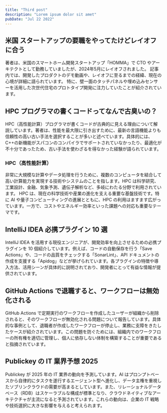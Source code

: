 ```yaml
---
title: "Third post"
description: "Lorem ipsum dolor sit amet"
pubDate: "Jul 22 2022"
---
```


## 米国 スタートアップの要職をやってたけどレイオフに合う

著者は、米国のスマートホーム開発スタートアップ「HOMMA」で CTO やアーキテクトとして勤務していましたが、2024年5月にレイオフされました。 記事内では、開発したプロダクトのデモ動画や、レイオフに至るまでの経緯、現在の心境が詳細に語られています。 特に、壁一面のタッチパネルや埋め込みセンサーを活用した次世代住宅のプロトタイプ開発に注力していたことが紹介されています。

## HPC プログラマの書くコードってなんで古臭いの？

HPC（高性能計算）プログラマが書くコードが古典的に見える理由について解説しています。著者は、性能を最大限に引き出すために、最新の言語機能よりも信頼性の高い古い手法を選択することが多いと述べています。具体的には、C++の新機能がスパコンのコンパイラでサポートされていなかったり、最適化が不十分であったため、古い手法を使わざるを得なかった経験が語られています。

### HPC（高性能計算）

非常に大規模な計算やデータ処理を行うために、複数のコンピュータを結合して高い計算能力を実現する技術やシステムのことを指します。HPC は科学研究、工業設計、金融、気象予測、遺伝子解析など、多岐にわたる分野で利用されています。 HPC は、現在の科学技術や産業の進化を支える重要な基盤技術です。特に AI や量子コンピューティングの進展とともに、HPC の利用はますます広がっています。一方で、コストやエネルギー効率といった課題への対応も重要なテーマです。

## IntelliJ IDEA 必携プラグイン 10 選

IntelliJ IDEA を活用する現役エンジニアが、開発効率を向上させるための必携プラグインを 10 個紹介しています。例えば、コードの自動保存を行う「Save Actions」や、コードの品質をチェックする「SonarLint」、API ドキュメントの作成を支援する「Apidog」などが挙げられています。各プラグインの特徴や導入方法、活用シーンが具体的に説明されており、開発者にとって有益な情報が提供されています。

## GitHub Actions で退職すると、ワークフローは無効化される

GitHub Actions で定期実行のワークフローを作成したユーザーが組織から削除されると、そのワークフローが無効化される問題について報告しています。具体的な事例として、退職者が作成したワークフローが停止し、業務に支障をきたしたケースが紹介されています。この問題を防ぐためには、組織内でのワークフローの所有権を適切に管理し、個人に依存しない体制を構築することが重要であると指摘されています。

## Publickey の IT 業界予想 2025

Publickey が 2025 年の IT 業界の動向を予測しています。AI はプロンプトベースから自律的にタスクを遂行するエージェント型へ進化し、データ主権を重視したソブリンクラウドの需要が高まるとしています。また、リレーショナルデータベース（RDB）はスケーラブルな構成が標準となり、クラウドネイティブなアーキテクチャが主流になると予測されています。これらの動向は、企業の IT 戦略や技術選択に大きな影響を与えると考えられます。
